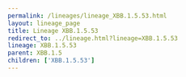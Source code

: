 ```yaml
---
permalink: /lineages/lineage_XBB.1.5.53.html
layout: lineage_page
title: Lineage XBB.1.5.53
redirect_to: ../lineage.html?lineage=XBB.1.5.53
lineage: XBB.1.5.53
parent: XBB.1.5
children: ['XBB.1.5.53']
---
```

